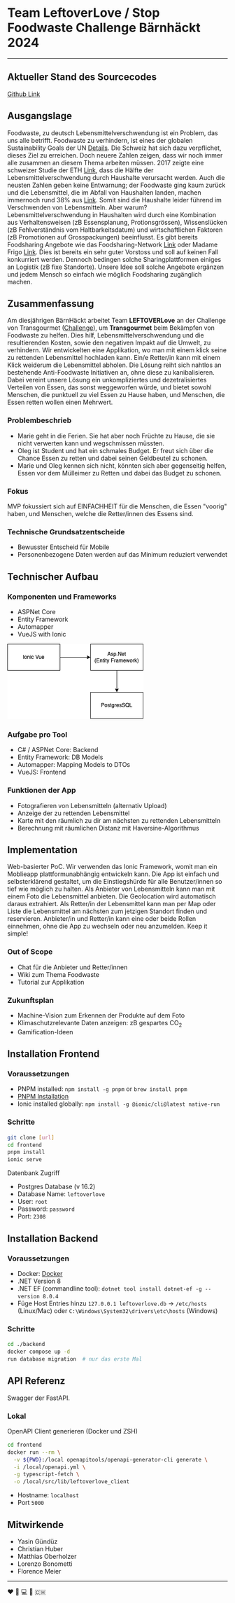 # Team LeftoverLove / Stop Foodwaste Challenge Bärnhäckt 2024

___

## Aktueller Stand des Sourcecodes

[Github Link](https://github.com/Poisonlocket/Bernhackt_LEFTOVERLove "link to github repo")

## Ausgangslage

Foodwaste, zu deutsch Lebensmittelverschwendung ist ein Problem, das uns alle betrifft. Foodwaste zu verhindern, ist eines der globalen Sustainability Goals der UN [Details](https://sdgs.un.org/topics/sustainable-consumption-and-production "sustainability goals"). Die Schweiz hat sich dazu verpflichet, dieses Ziel zu erreichen. Doch neuere Zahlen zeigen, dass wir noch immer alle zusammen an diesem Thema arbeiten müssen. 2017 zeigte eine schweizer Studie der ETH [Link](https://www.swissinfo.ch/eng/society/stop-the-rot-_survey-reveals-full-impact-of-swiss-food-waste/45324664 "food waste study 2017"), dass die Hälfte der Lebensmittelverschwendung durch Haushalte verursacht werden. Auch die neusten Zahlen geben keine Entwarnung; der Foodwaste ging kaum zurück und die Lebensmittel, die im Abfall von Haushalten landen, machen immernoch rund 38% aus [Link](https://www.bafu.admin.ch/bafu/de/home/themen/abfall/abfallwegweiser-a-z/biogene-abfaelle/abfallarten/lebensmittelabfaelle.html "link zahlen 2024"). Somit sind die Haushalte leider führend im Verschwenden von Lebensmitteln. Aber warum? Lebensmittelverschwendung in Haushalten wird durch eine Kombination aus Verhaltensweisen (zB Essensplanung, Protionsgrössen), Wissenslücken (zB Fehlverständnis vom Haltbarkeitsdatum) und wirtschaftlichen Faktoren (zB Promotionen auf Grosspackungen) beeinflusst. Es gibt bereits Foodsharing Angebote wie das Foodsharing-Network [Link](https://foodsharing.network/ "foodsharing network") oder Madame Frigo [Link](https://www.madamefrigo.ch/de/ "Madame Frigo"). Dies ist bereits ein sehr guter Vorstoss und soll auf keinen Fall konkurriert werden. Dennoch bedingen solche Sharingplattformen einiges an Logistik (zB fixe Standorte). Unsere Idee soll solche Angebote ergänzen und jedem Mensch so einfach wie möglich Foodsharing zugänglich machen.

## Zusammenfassung

Am diesjährigen BärnHäckt arbeitet Team **LEFTOVERLove** an der Challenge von Transgourmet ([Challenge](https://www.bernhackt.ch/challenges/2024-stopfoodwaste "challenge  dscription")), um **Transgourmet** beim Bekämpfen von Foodwaste zu helfen. Dies hilf, Lebensmittelverschwendung und die resultierenden Kosten, sowie den negativen Impakt auf die Umwelt, zu verhindern. Wir entwickelten eine Applikation, wo man mit einem klick seine zu rettenden Lebensmittel hochladen kann. Ein/e Retter/in kann mit einem Klick weiderum die Lebensmittel abholen. Die Lösung reiht sich nahtlos an bestehende Anti-Foodwaste Initiativen an, ohne diese zu kanibalisieren. Dabei vereint unsere Lösung ein unkompliziertes und dezetralisiertes Verteilen von Essen, das sonst weggeworfen würde, und bietet sowohl Menschen, die punktuell zu viel Essen zu Hause haben, und Menschen, die Essen retten wollen einen Mehrwert.

### Problembeschrieb

* Marie geht in die Ferien. Sie hat aber noch Früchte zu Hause, die sie nicht verwerten kann und wegschmissen müssten.
* Oleg ist Student und hat ein schmales Budget. Er freut sich über die Chance Essen zu retten und dabei seinen Geldbeutel zu schonen.
* Marie und Oleg kennen sich nicht, könnten sich aber gegenseitig helfen, Essen vor dem Mülleimer zu Retten und dabei das Budget zu schonen.

### Fokus

MVP fokussiert sich auf EINFACHHEIT für die Menschen, die Essen "voorig" haben, und Menschen, welche die Retter/innen des Essens sind.

### Technische Grundsatzentscheide

* Bewusster Entscheid für Mobile
* Personenbezogene Daten werden auf das Minimum reduziert verwendet

## Technischer Aufbau

### Komponenten und Frameworks

- ASPNet Core
- Entity Framework
- Automapper
- VueJS with Ionic

<img src="project_images/Architecture.png" alt="Architecture">

### Aufgabe pro Tool

* C# / ASPNet Core: Backend
* Entity Framework: DB Models
* Automapper: Mapping Models to DTOs
* VueJS: Frontend

### Funktionen der App

- Fotografieren von Lebensmitteln (alternativ Upload)
- Anzeige der zu rettenden Lebensmittel
- Karte mit den räumlich zu dir am nächsten zu rettenden Lebensmitteln
- Berechnung mit räumlichen Distanz mit Haversine-Algorithmus

## Implementation

Web-basierter PoC. Wir verwenden das Ionic Framework, womit man ein Moblieapp plattformunabhängig entwickeln kann. Die App ist einfach und selbsterklärend gestaltet, um die Einstiegshürde für alle Benutzer/innen so tief wie möglich zu halten. Als Anbieter von Lebensmitteln kann man mit einem Foto die Lebensmittel anbieten. Die Geolocation wird automatisch daraus extrahiert. Als Retter/in der Lebensmittel kann man per Map oder Liste die Lebensmittel am nächsten zum jetzigen Standort finden und reservieren. Anbieter/in und Retter/in kann eine oder beide Rollen einnehmen, ohne die App zu wechseln oder neu anzumelden. Keep it simple!

### Out of Scope

* Chat für die Anbieter und Retter/innen
* Wiki zum Thema Foodwaste
* Tutorial zur Applikation

### Zukunftsplan

* Machine-Vision zum Erkennen der Produkte auf dem Foto
* Klimaschutzrelevante Daten anzeigen: zB gespartes CO<sub>2
* Gamification-Ideen

## Installation Frontend

### Voraussetzungen

- PNPM installed: `npm install -g pnpm` or `brew install pnpm`
- [PNPM Installation](https://pnpm.io/installation)
- Ionic installed globally: `npm install -g @ionic/cli@latest native-run`

### Schritte

``` bash
git clone [url]
cd frontend
pnpm install
ionic serve
```

Datenbank Zugriff

- Postgres Database (v 16.2)
- Database Name: `leftoverlove`
- User: `root`
- Password: `password`
- Port: `2308`

## Installation Backend

### Voraussetzungen

- Docker: [Docker](https://docs.docker.com/get-docker/)
- .NET Version 8
- .NET EF (commandline tool): `dotnet tool install dotnet-ef -g --version 8.0.4`
- Füge Host Entries hinzu `127.0.0.1 leftoverlove.db` -> `/etc/hosts` (Linux/Mac) oder
  `C:\Windows\System32\drivers\etc\hosts` (Windows)

### Schritte

``` bash
cd ./backend
docker compose up -d
run database migration  # nur das erste Mal
```

## API Referenz

Swagger der FastAPI.

### Lokal

OpenAPI Client generieren (Docker und ZSH)

``` bash
cd frontend
docker run --rm \
  -v ${PWD}:/local openapitools/openapi-generator-cli generate \
  -i /local/openapi.yml \
  -g typescript-fetch \
  -o /local/src/lib/leftoverlove_client

```

- Hostname: `localhost`
- Port `5000`

## Mitwirkende

- Yasin Gündüz
- Christian Huber
- Matthias Oberholzer
- Lorenzo Bonometti
- Florence Meier

___

:heart: :banana: :computer: :bear: :switzerland: